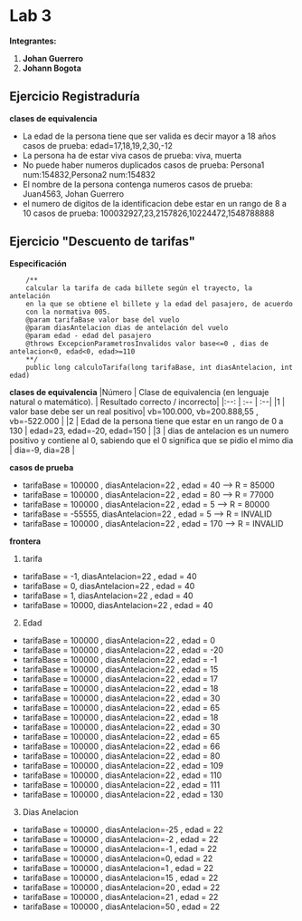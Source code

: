 # Lab 3
**Integrantes:**
1. **Johan Guerrero**
2. **Johann Bogota**


## Ejercicio Registraduría
**clases de equivalencia**
- La edad de la persona tiene que ser valida es decir mayor a 18 años
		casos de prueba: edad=17,18,19,2,30,-12
- La persona ha de estar viva
		casos de prueba: viva, muerta
- No puede haber numeros duplicados
		casos de prueba: Persona1 num:154832,Persona2 num:154832 
- El nombre de la persona contenga numeros
		casos de prueba: Juan4563, Johan Guerrero
- el numero de digitos de la identificacion debe estar en un rango de 8 a 10
		casos de prueba: 100032927,23,2157826,10224472,1548788888


## Ejercicio "Descuento de tarifas"
**Especificación**
~~~
	/**
	calcular la tarifa de cada billete según el trayecto, la antelación
	en la que se obtiene el billete y la edad del pasajero, de acuerdo
	con la normativa 005.
	@param tarifaBase valor base del vuelo
	@param diasAntelacion dias de antelación del vuelo
	@param edad - edad del pasajero
	@throws ExcepcionParametrosInvalidos valor base<=0 , dias de antelacion<0, edad<0, edad>=110
	**/
	public long calculoTarifa(long tarifaBase, int diasAntelacion, int edad)
~~~
**clases de equivalencia**
|Número | Clase de equivalencia (en lenguaje natural o matemático). | Resultado correcto / incorrecto|
|:--: | :-- | :--|
|1 | valor base debe ser un real positivo| vb=100.000, vb=200.888,55 , vb=-522.000 |
|2 | Edad de la persona tiene que estar en un rango de 0 a 130 | edad=23, edad=-20, edad=150 |
|3 | dias de antelacion es un numero positivo y contiene al 0, sabiendo que el 0 significa que se pidio el mimo dia | dia=-9, dia=28 |

**casos de prueba**
 * tarifaBase = 100000 , diasAntelacion=22 , edad = 40 --> R = 85000
 * tarifaBase = 100000 , diasAntelacion=22 , edad = 80 --> R = 77000
 * tarifaBase = 100000 , diasAntelacion=22 , edad = 5 --> R = 80000
 * tarifaBase = -55555, diasAntelacion=22 , edad = 5 --> R = INVALID
 * tarifaBase = 100000 , diasAntelacion=22 , edad = 170 --> R = INVALID

**frontera**

1. tarifa
 * tarifaBase = -1, diasAntelacion=22 , edad = 40 
 * tarifaBase = 0, diasAntelacion=22 , edad = 40 
 * tarifaBase = 1, diasAntelacion=22 , edad = 40
 * tarifaBase = 10000, diasAntelacion=22 , edad = 40
 
 
2. Edad
 * tarifaBase = 100000 , diasAntelacion=22 , edad = 0
 * tarifaBase = 100000 , diasAntelacion=22 , edad = -20
 * tarifaBase = 100000 , diasAntelacion=22 , edad = -1
 * tarifaBase = 100000 , diasAntelacion=22 , edad = 15
 * tarifaBase = 100000 , diasAntelacion=22 , edad = 17
 * tarifaBase = 100000 , diasAntelacion=22 , edad = 18
 * tarifaBase = 100000 , diasAntelacion=22 , edad = 30
 * tarifaBase = 100000 , diasAntelacion=22 , edad = 65
 * tarifaBase = 100000 , diasAntelacion=22 , edad = 18
 * tarifaBase = 100000 , diasAntelacion=22 , edad = 30
 * tarifaBase = 100000 , diasAntelacion=22 , edad = 65
 * tarifaBase = 100000 , diasAntelacion=22 , edad = 66
 * tarifaBase = 100000 , diasAntelacion=22 , edad = 80
 * tarifaBase = 100000 , diasAntelacion=22 , edad = 109
 * tarifaBase = 100000 , diasAntelacion=22 , edad = 110
 * tarifaBase = 100000 , diasAntelacion=22 , edad = 111
 * tarifaBase = 100000 , diasAntelacion=22 , edad = 130
3. Dias Anelacion
 * tarifaBase = 100000 , diasAntelacion=-25 , edad = 22
 * tarifaBase = 100000 , diasAntelacion=-2 , edad = 22
 * tarifaBase = 100000 , diasAntelacion=-1 , edad = 22
 * tarifaBase = 100000 , diasAntelacion=0, edad = 22
 * tarifaBase = 100000 , diasAntelacion=1 , edad = 22
 * tarifaBase = 100000 , diasAntelacion=15 , edad = 22
 * tarifaBase = 100000 , diasAntelacion=20 , edad = 22
 * tarifaBase = 100000 , diasAntelacion=21 , edad = 22
 * tarifaBase = 100000 , diasAntelacion=50 , edad = 22